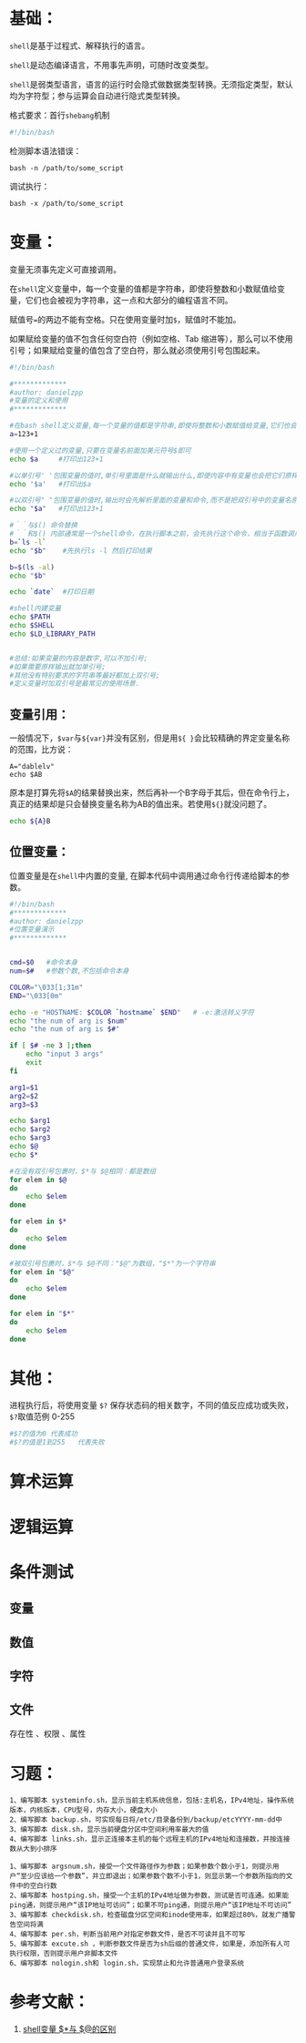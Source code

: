# 基础：

`shell`是基于过程式、解释执行的语言。

`shell`是动态编译语言，不用事先声明，可随时改变类型。

`shell`是弱类型语言，语言的运行时会隐式做数据类型转换。无须指定类型，默认均为字符型；参与运算会自动进行隐式类型转换。



格式要求：首行`shebang`机制

```bash
#!/bin/bash
```



检测脚本语法错误：

```
bash -n /path/to/some_script
```



调试执行：

```
bash -x /path/to/some_script
```



# 变量：

变量无须事先定义可直接调用。

在`shell`定义变量中，每一个变量的值都是字符串，即使将整数和小数赋值给变量，它们也会被视为字符串，这一点和大部分的编程语言不同。

赋值号`=`的两边不能有空格。只在使用变量时加`$`，赋值时不能加。

如果赋给变量的值不包含任何空白符（例如空格、Tab 缩进等），那么可以不使用引号；如果赋给变量的值包含了空白符，那么就必须使用引号包围起来。

```bash
#!/bin/bash

#*************
#author: danielzpp
#变量的定义和使用
#*************

#在bash shell定义变量,每一个变量的值都是字符串,即使将整数和小数赋值给变量,它们也会被视为字符串,这一点和大部分的编程语言不同.
a=123+1

#使用一个定义过的变量,只要在变量名前面加美元符号$即可
echo $a     #打印出123+1

#以单引号' '包围变量的值时,单引号里面是什么就输出什么,即使内容中有变量也会把它们原样输出.也称作强引用
echo '$a'   #打印出$a

#以双引号" "包围变量的值时,输出时会先解析里面的变量和命令,而不是把双引号中的变量名原样输出.也称作弱引用
echo "$a"   #打印出123+1

#｀｀与$() 命令替换
#｀｀和$() 内部通常是一个shell命令，在执行脚本之前，会先执行这个命令，相当于函数调用
b=`ls -l`
echo "$b"    #先执行ls -l 然后打印结果

b=$(ls -al)
echo "$b"

echo `date`  #打印日期

#shell内建变量
echo $PATH
echo $SHELL
echo $LD_LIBRARY_PATH


#总结:如果变量的内容是数字,可以不加引号;
#如果需要原样输出就加单引号;
#其他没有特别要求的字符串等最好都加上双引号;
#定义变量时加双引号是最常见的使用场景.
```



## 变量引用：

一般情况下，`$var`与`${var}`并没有区别，但是用`${ }`会比较精确的界定变量名称的范围，比方说：

```shell
A="dablelv"
echo $AB
```

原本是打算先将`$A`的结果替换出来，然后再补一个B字母于其后，但在命令行上，真正的结果却是只会替换变量名称为AB的值出来。若使用`${}`就没问题了。

```bash
echo ${A}B
```



## 位置变量：

位置变量是在`shell`中内置的变量, 在脚本代码中调用通过命令行传递给脚本的参数。

```bash
#!/bin/bash
#*************
#author: danielzpp
#位置变量演示
#*************


cmd=$0   #命令本身
num=$#   #参数个数,不包括命令本身

COLOR="\033[1;31m"
END="\033[0m"

echo -e "HOSTNAME: $COLOR `hostname` $END"   # -e:激活转义字符
echo "the num of arg is $num"
echo "the num of arg is $#"

if [ $# -ne 3 ];then
	echo "input 3 args"
	exit
fi

arg1=$1
arg2=$2
arg3=$3

echo $arg1
echo $arg2
echo $arg3
echo $@
echo $*

#在没有双引号包裹时，$*与 $@相同：都是数组
for elem in $@
do 
	echo $elem
done

for elem in $*
do 
	echo $elem
done

#被双引号包裹时，$*与 $@不同："$@"为数组，"$*"为一个字符串
for elem in "$@"
do 
	echo $elem
done

for elem in "$*"
do 
	echo $elem
done
```



# 其他：

进程执行后，将使用变量 `$?` 保存状态码的相关数字，不同的值反应成功或失败，`$?`取值范例 0-255 

```bash
#$?的值为0 代表成功
#$?的值是1到255   代表失败
```



# 算术运算



# 逻辑运算



# 条件测试	

## 变量

## 数值

## 字符

## 文件 

存在性 、权限   、属性





# 习题：

```
1、编写脚本 systeminfo.sh，显示当前主机系统信息，包括:主机名，IPv4地址，操作系统版本，内核版本，CPU型号，内存大小，硬盘大小
2、编写脚本 backup.sh，可实现每日将/etc/目录备份到/backup/etcYYYY-mm-dd中
3、编写脚本 disk.sh，显示当前硬盘分区中空间利用率最大的值
4、编写脚本 links.sh，显示正连接本主机的每个远程主机的IPv4地址和连接数，并按连接数从大到小排序
```



```
1、编写脚本 argsnum.sh，接受一个文件路径作为参数；如果参数个数小于1，则提示用户“至少应该给一个参数”，并立即退出；如果参数个数不小于1，则显示第一个参数所指向的文件中的空白行数
2、编写脚本 hostping.sh，接受一个主机的IPv4地址做为参数，测试是否可连通。如果能ping通，则提示用户“该IP地址可访问”；如果不可ping通，则提示用户“该IP地址不可访问” 
3、编写脚本 checkdisk.sh，检查磁盘分区空间和inode使用率，如果超过80%，就发广播警告空间将满
4、编写脚本 per.sh，判断当前用户对指定参数文件，是否不可读并且不可写
5、编写脚本 excute.sh ，判断参数文件是否为sh后缀的普通文件，如果是，添加所有人可执行权限，否则提示用户非脚本文件
6、编写脚本 nologin.sh和 login.sh，实现禁止和允许普通用户登录系统
```



# 参考文献：

1. [shell变量 $*与 $@的区别](https://blog.csdn.net/ababab12345/article/details/123503009)